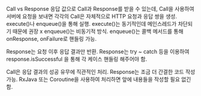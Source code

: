 
Call vs Response
응답 값으로 Call과 Response를 받을 수 있는데, 
Call을 사용하여 서버에 요청을 보내면 각각의 Call은 자체적으로 HTTP 요청과 응답 쌍을 생성.
execute()나 enqueue()을 통해 실행.
execute()는 동기적인데 메인스레드가 차단되기 때문에 권장 x
enqueue()는 비동기적 방식.
enqueue()는 콜백 메서드를 통해 onResponse, onFailure로 핸들링 가능.

Response는 요청 이후 응답 결과만 반환.
Response는 try ~ catch 등을 이용하여 response.isSuccessful 을 통해 각 케이스 핸들링 해주어야 함.

Call은 응답 결과의 성공 유무에 직관적인 처리. Response는 조금 더 간결한 코드 작성 가능.
RxJava 또는 Coroutine을 사용하여 처리하면 앞에 내용들을 작성할 필요 없긴 함.